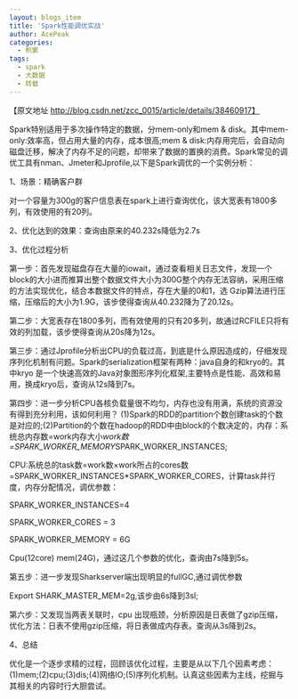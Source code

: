 ```yaml
---
layout: blogs_item
title: 'Spark性能调优实战'
author: AcePeak
categories:
  - 积累
tags:
  - spark
  - 大数据
  - 转载
---
```


【原文地址  http://blog.csdn.net/zcc_0015/article/details/38460917】

Spark特别适用于多次操作特定的数据，分mem-only和mem & disk。其中mem-only:效率高，但占用大量的内存，成本很高;mem & disk:内存用完后，会自动向磁盘迁移，解决了内存不足的问题，却带来了数据的置换的消费。Spark常见的调优工具有nman、Jmeter和Jprofile,以下是Spark调优的一个实例分析：

1、场景：精确客户群

对一个容量为300g的客户信息表在spark上进行查询优化，该大宽表有1800多列，有效使用的有20列。

2、优化达到的效果：查询由原来的40.232s降低为2.7s

3、优化过程分析

第一步：首先发现磁盘存在大量的iowait，通过查看相关日志文件，发现一个block的大小进而推算出整个数据文件大小为300G整个内存无法容纳，采用压缩的方法实现优化，结合本数据文件的特点，存在大量的0和1，选 Gzip算法进行压缩，压缩后的大小为1.9G，该步使得查询从40.232降为了20.12s。

第二步：大宽表存在1800多列，而有效使用的只有20多列，故通过RCFILE只将有效的列加载，该步使得查询从20s降为12s。

第三步：通过Jprofile分析出CPU的负载过高，到底是什么原因造成的，仔细发现序列化机制有问题。Spark的serialization框架有两种：java自身的和kryo的。其中kryo 是一个快速高效的Java对象图形序列化框架,主要特点是性能、高效和易用，换成kryo后，查询从12s降到7s。

第四步：进一步分析CPU各核负载量很不均匀，内存也没有用满，系统的资源没有得到充分利用，该如何利用？ (1)Spark的RDD的partition个数创建task的个数是对应的;(2)Partition的个数在hadoop的RDD中由block的个数决定的，内存：系统总内存数=work内存大小*work数=SPARK_WORKER_MEMORY*SPARK_WORKER_INSTANCES;

CPU:系统总的task数=work数×work所占的cores数=SPARK_WORKER_INSTANCES*SPARK_WORKER_CORES，计算task并行度，内存分配情况，调优参数：

SPARK_WORKER_INSTANCES=4

SPARK_WORKER_CORES = 3

SPARK_WORKER_MEMORY = 6G

Cpu(12core)  mem(24G)，通过这几个参数的优化，查询由7s降到5s。

第五步：进一步发现Sharkserver端出现明显的fullGC,通过调优参数

Export SHARK_MASTER_MEM=2g,该步由6s降到3sl;

第六步：又发现当两表关联时，cpu 出现瓶颈，分析原因是日表做了gzip压缩，优化方法：日表不使用gzip压缩，将日表做成内存表。查询从3s降到2s。

4、总结

优化是一个逐步求精的过程，回顾该优化过程，主要是从以下几个因素考虑：(1)mem;(2)cpu;(3)dis;(4)网络IO;(5)序列化机制。认真这些因素为主线，挖掘与其相关的内容时行大胆尝试。
